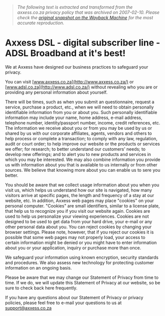 > *The following text is extracted and transformed from the axxess.co.za privacy policy that was archived on 2007-02-10. Please check the [original snapshot on the Wayback Machine](https://web.archive.org/web/20070210173604id_/http%3A//www.axxess.co.za/privacy.php) for the most accurate reproduction.*

# Axxess DSL - digital subscriber line - ADSL Broadband at it's best!

We at Axxess have designed our business practices to safeguard your privacy.

You can visit [www.axxess.co.za](http://www.axxess.co.za/) or [www.adsl.co.za](http://www.adsl.co.za/) without revealing who you are or providing any personal information about yourself. 

There will be times, such as when you submit an questionnaire, request a service, purchase a product, etc., when we will need to obtain personally identifiable information from you or about you. Such personally identifiable information may include your name, home address, e-mail address, telephone number, identity/passport number, income, credit references, etc. The information we receive about you or from you may be used by us or shared by us with our corporate affiliates, agents, vendors and others to help process or complete a transaction; to comply with any law, regulation, audit or court order; to help improve our website or the products or services we offer; for research; to better understand our customers' needs; to develop new offerings; and to alert you to new products and services in which you may be interested. We may also combine information you provide us with information about you that is available to us internally or from other sources. We believe that knowing more about you can enable us to sere you better.

You should be aware that we collect usage information about you when you visit us, which helps us understand how our site is navigated, how many visitors arrive at specific pages, the length and frequency of a stay at our website, etc. In addition, Axxess web pages may place "cookies" on your personal computer. "Cookies" are small identifiers, similar to a license plate, that help us to recognize you if you visit our website again. Cookies are used to help us personalize your viewing experiences. Cookies are not designed to be used to get data from your hard drive, your e-mail or any other personal data about you. You can reject cookies by changing your browser settings. Please note, however, that if you reject our cookies it is possible that some web pages may not properly load, your access to certain information might be denied or you might have to enter information about you or your application, inquiry or purchase more than once. 

We safeguard your information using known encryption, security standards and procedures. We also assess new technology for protecting customer information on an ongoing basis.

Please be aware that we may change our Statement of Privacy from time to time. If we do, we will update this Statement of Privacy at our website, so be sure to check back here frequently.

If you have any questions about our Statement of Privacy or privacy policies, please feel free to e-mail your questions to us at support@axxess.co.za 
